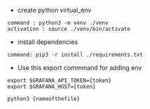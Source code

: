 * create python virtual_env

```
command : python3 -m venv ./venv
activation : source ./venv/bin/activate
```
* install dependencies

```
command: pip3 -r install ./requirements.txt

```

* Use this export commmand for adding env
```
export $GRAFANA_API_TOKEN={token}
export $GRAFANA_HOST={token}
```
```
python3 {nameofthefile}
```
